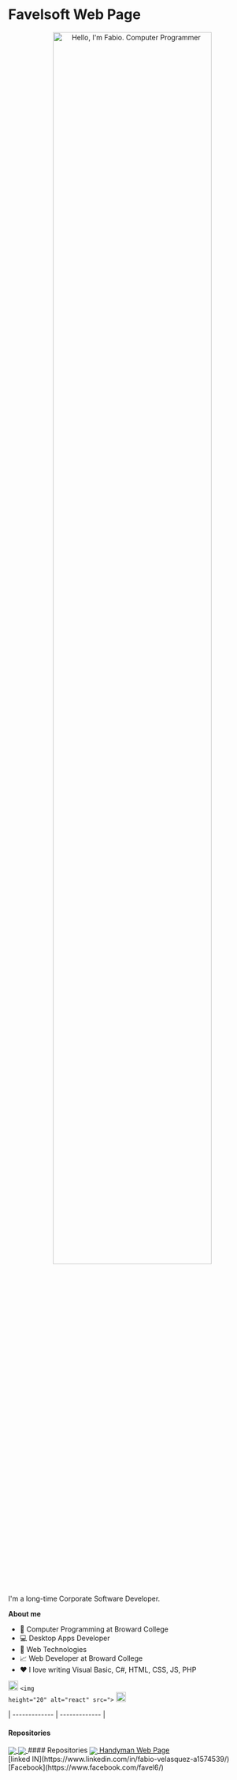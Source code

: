 # Favelsoft Web Page
<p align="center"><a href="https://github.com/favel6"><img width="80%" alt="Hello, I'm Fabio. Computer Programmer" src="" /></a></p>

<br>

I'm a long-time Corporate Software Developer. 

**About me**

- 💼 Computer Programming at Broward College
- 💻 Desktop Apps Developer 
- 💼 Web Technologies
- 📈 Web Developer at Broward College
- ❤️ I love writing Visual Basic, C#, HTML, CSS, JS, PHP


<code><img height="20" alt="javascript" src=""></code>
<code><img height="20" alt="react" src="></code>
<code><img height="20" alt="nodejs" src=""></code>    

| ------------- | ------------- |

#### Repositories

<a href="https://github.com/favel6/Handyman">
  <img align="center" src="#" />
</a>

<a href="https://github.com/favel6/Handyman">
  <img align="center" src="#" />
</a>
#### Repositories

<a href="https://github.com/favel6/Handyman">
  <img align="center" src="#" /> Handyman Web Page
</a>

<div>
[linked IN](https://www.linkedin.com/in/fabio-velasquez-a1574539/)
[Facebook](https://www.facebook.com/favel6/)
</div>

